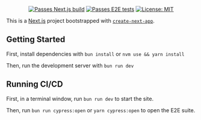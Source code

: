 
<div align="center">

  <a href="">[![Passes Next.js build](https://github.com/lundjrl/spark-accessibility-ci/actions/workflows/nextjs.yml/badge.svg)](https://github.com/lundjrl/spark-accessibility-ci/actions/workflows/nextjs.yml)</a>
  <a href="">[![Passes E2E tests](https://github.com/lundjrl/spark-accessibility-ci/actions/workflows/e2e.yml/badge.svg)](https://github.com/lundjrl/Next-App-Template/actions/workflows/e2e.yml)
</a>
  <a href="">[![License: MIT](https://img.shields.io/badge/License-MIT-yellow.svg?color=blue)](https://opensource.org/licenses/MIT)</a>

</div>

This is a [Next.js](https://nextjs.org/) project bootstrapped with [`create-next-app`](https://github.com/vercel/next.js/tree/canary/packages/create-next-app).

## Getting Started

First, install dependencies with `bun install` or `nvm use && yarn install`

Then, run the development server with `bun run dev`

## Running CI/CD

First, in a terminal window, run `bun run dev` to start the site.

Then, run `bun run cypress:open` or `yarn cypress:open` to open the E2E suite.
